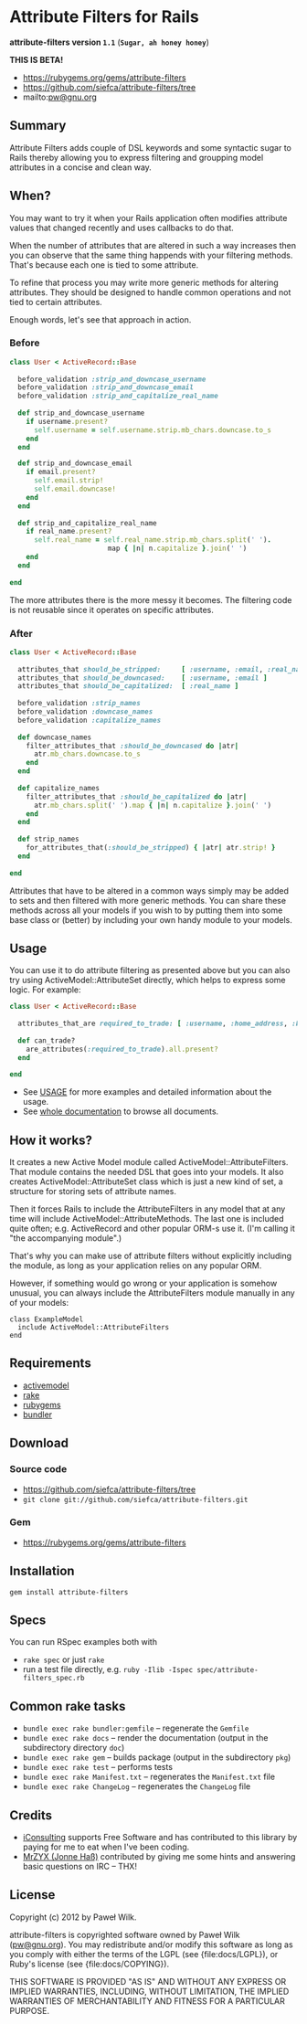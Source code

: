 Attribute Filters for Rails
===========================

**attribute-filters version `1.1`** (**`Sugar, ah honey honey`**)

**THIS IS BETA!**

* https://rubygems.org/gems/attribute-filters
* https://github.com/siefca/attribute-filters/tree
* mailto:pw@gnu.org


Summary
-------

Attribute Filters adds couple of DSL keywords and some syntactic sugar
to Rails thereby allowing you to express filtering and groupping
model attributes in a concise and clean way.

When?
-----

You may want to try it when your Rails application often modifies
attribute values that changed recently and uses callbacks to do that.

When the number of attributes that are altered in such a way increases
then you can observe that the same thing happends with your filtering
methods. That's because each one is tied to some attribute.

To refine that process you may write more generic methods
for altering attributes. They should be designed to handle
common operations and not tied to certain attributes.

Enough words, let's see that approach in action.

### Before ###

```ruby
class User < ActiveRecord::Base
  
  before_validation :strip_and_downcase_username
  before_validation :strip_and_downcase_email
  before_validation :strip_and_capitalize_real_name
  
  def strip_and_downcase_username
    if username.present?
      self.username = self.username.strip.mb_chars.downcase.to_s
    end
  end

  def strip_and_downcase_email
    if email.present?
      self.email.strip!
      self.email.downcase!
    end
  end
  
  def strip_and_capitalize_real_name
    if real_name.present?
      self.real_name = self.real_name.strip.mb_chars.split(' ').
                        map { |n| n.capitalize }.join(' ')
    end
  end
  
end
```
  
The more attributes there is the more messy it becomes.
The filtering code is not reusable since it operates on specific attributes.

### After ###


```ruby
class User < ActiveRecord::Base
  
  attributes_that should_be_stripped:     [ :username, :email, :real_name ]
  attributes_that should_be_downcased:    [ :username, :email ]
  attributes_that should_be_capitalized:  [ :real_name ]
  
  before_validation :strip_names
  before_validation :downcase_names
  before_validation :capitalize_names
  
  def downcase_names
    filter_attributes_that :should_be_downcased do |atr|
      atr.mb_chars.downcase.to_s
    end
  end
  
  def capitalize_names
    filter_attributes_that :should_be_capitalized do |atr|
      atr.mb_chars.split(' ').map { |n| n.capitalize }.join(' ')
    end
  end
  
  def strip_names
    for_attributes_that(:should_be_stripped) { |atr| atr.strip! }
  end
  
end
```

Attributes that have to be altered in a common ways simply may be added to sets
and then filtered with more generic methods. You can share these methods 
across all your models if you wish to by putting them into some base class
or (better) by including your own handy module to your models.

Usage
-----

You can use it to do attribute filtering as presented above but you can also
try using ActiveModel::AttributeSet directly, which helps to express some logic.
For example:

```ruby
class User < ActiveRecord::Base
  
  attributes_that_are required_to_trade: [ :username, :home_address, :bank_account ]
  
  def can_trade?
    are_attributes(:required_to_trade).all.present?
  end
  
end
```

* See [USAGE](http://rubydoc.info/gems/attribute-filters/file/docs/USAGE) for more examples and detailed information about the usage.
* See [whole documentation](http://rubydoc.info/gems/attribute-filters/) to browse all documents.

How it works?
-------------

It creates a new Active Model module called ActiveModel::AttributeFilters. That module
contains the needed DSL that goes into your models. It also creates ActiveModel::AttributeSet
class which is just a new kind of set, a structure for storing sets of attribute names.

Then it forces Rails to include the AttributeFilters in any model that
at any time will include ActiveModel::AttributeMethods. The last one is included
quite often; e.g. ActiveRecord and other popular ORM-s use it. (I'm calling it
"the accompanying module".)

That's why you can make use of attribute filters without explicitly including
the module, as long as your application relies on any popular ORM.

However, if something would go wrong or your application is somehow unusual, you can always
include the AttributeFilters module manually in any of your models:

```
class ExampleModel
  include ActiveModel::AttributeFilters
end
```

Requirements
------------

* [activemodel](https://rubygems.org/gems/activemodel)
* [rake](https://rubygems.org/gems/rake)
* [rubygems](http://docs.rubygems.org/)
* [bundler](http://gembundler.com/)

Download
--------

### Source code ###

* https://github.com/siefca/attribute-filters/tree
* `git clone git://github.com/siefca/attribute-filters.git`

### Gem ###

* https://rubygems.org/gems/attribute-filters

Installation
------------

```
gem install attribute-filters
```

Specs
-----

You can run RSpec examples both with

* `rake spec` or just `rake`
* run a test file directly, e.g. `ruby -Ilib -Ispec spec/attribute-filters_spec.rb`

Common rake tasks
-----------------

* `bundle exec rake bundler:gemfile` – regenerate the `Gemfile`
* `bundle exec rake docs` – render the documentation (output in the subdirectory directory `doc`)
* `bundle exec rake gem` – builds package (output in the subdirectory `pkg`)
* `bundle exec rake test` – performs tests
* `bundle exec rake Manifest.txt` – regenerates the `Manifest.txt` file
* `bundle exec rake ChangeLog` – regenerates the `ChangeLog` file

Credits
-------

* [iConsulting](http://www.iconsulting.pl/) supports Free Software and has contributed to this library by paying for me to eat when I've been coding.
* [MrZYX (Jonne Haß)](https://github.com/MrZYX) contributed by giving me some hints and answering basic questions on IRC – THX!

License
-------

Copyright (c) 2012 by Paweł Wilk.

attribute-filters is copyrighted software owned by Paweł Wilk (pw@gnu.org).
You may redistribute and/or modify this software as long as you
comply with either the terms of the LGPL (see {file:docs/LGPL}),
or Ruby's license (see {file:docs/COPYING}).

THIS SOFTWARE IS PROVIDED "AS IS" AND WITHOUT ANY EXPRESS
OR IMPLIED WARRANTIES, INCLUDING, WITHOUT LIMITATION,
THE IMPLIED WARRANTIES OF MERCHANTABILITY AND FITNESS
FOR A PARTICULAR PURPOSE.
